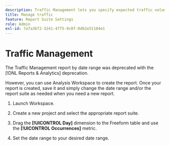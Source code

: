```yaml
---
description: Traffic Management lets you specify expected traffic volume changes. 
title: Manage traffic
feature: Report Suite Settings
role: Admin
exl-id: 7a7a36f2-3241-47f5-9c0f-0d62e51104e1
---
```

# Traffic Management

The Traffic Management report by date range was deprecated with the [!DNL Reports & Analytics] deprecation. 

However, you can use Analysis Workspace to create the report. Once your report is created, save it and simply change the date range and/or the report suite as needed when you need a new report. 

1. Launch Workspace.

1. Create a new project and select the appropriate report suite.

1. Drag the **[!UICONTROL Day]** dimension to the Freeform table and use the **[!UICONTROL Occurrences]** metric.

1. Set the date range to your desired date range.


